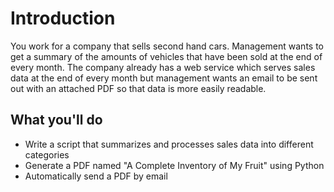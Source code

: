 # Introduction
You work for a company that sells second hand cars. Management wants to get a summary of the amounts of vehicles that have been sold at the end of every month. The company already has a web service which serves sales data at the end of every month but management wants an email to be sent out with an attached PDF so that data is more easily readable.

## What you'll do
- Write a script that summarizes and processes sales data into different categories
- Generate a PDF named "A Complete Inventory of My Fruit" using Python
- Automatically send a PDF by email
